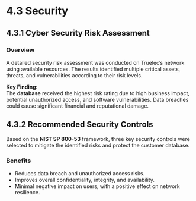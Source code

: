 # 4.3 Security

## 4.3.1 Cyber Security Risk Assessment

### Overview
A detailed security risk assessment was conducted on Truelec’s network using available resources. The results identified multiple critical assets, threats, and vulnerabilities according to their risk levels.

**Key Finding:**  
The **database** received the highest risk rating due to high business impact, potential unauthorized access, and software vulnerabilities. Data breaches could cause significant financial and reputational damage.

## 4.3.2 Recommended Security Controls

Based on the **NIST SP 800-53** framework, three key security controls were selected to mitigate the identified risks and protect the customer database.

### Benefits
- Reduces data breach and unauthorized access risks.  
- Improves overall confidentiality, integrity, and availability.  
- Minimal negative impact on users, with a positive effect on network resilience.




